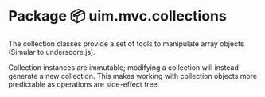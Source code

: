 # Package 📦 uim.mvc.collections
The collection classes provide a set of tools to manipulate array objects (Simular to underscore.js).

Collection instances are immutable; modifying a collection will instead generate a new collection. This makes working with collection objects more predictable as operations are side-effect free.
